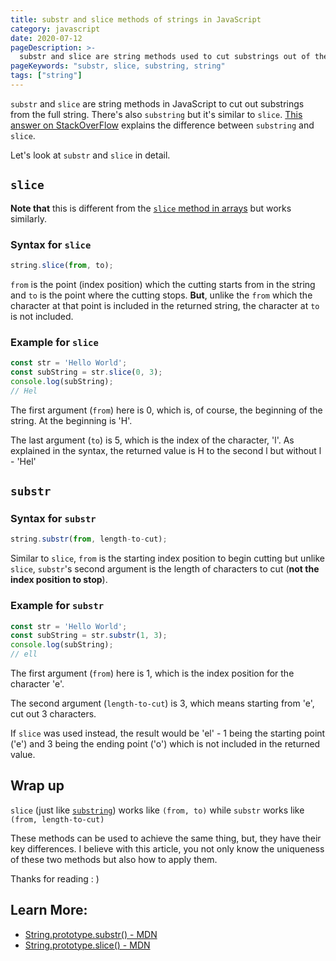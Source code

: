 ```yaml
---
title: substr and slice methods of strings in JavaScript
category: javascript
date: 2020-07-12
pageDescription: >-
  substr and slice are string methods used to cut substrings out of the strings. In this article, we'll learn about their differences and how to use them.
pageKeywords: "substr, slice, substring, string"
tags: ["string"]
---
```


`substr` and `slice` are string methods in JavaScript to cut out substrings from the full string. There's also `substring` but it's similar to `slice`. [This answer on StackOverFlow](https://stackoverflow.com/questions/2243824/what-is-the-difference-between-string-slice-and-string-substring#answer-2243835) explains the difference between `substring` and `slice`.

Let's look at `substr` and `slice` in detail.

## `slice`

**Note that** this is different from the [`slice` method in arrays](https://developer.mozilla.org/en-US/docs/Web/JavaScript/Reference/Global_Objects/Array/slice) but works similarly.

### Syntax for `slice`

```js
string.slice(from, to);
```

`from` is the point (index position) which the cutting starts from in the string and `to` is the point where the cutting stops. **But**, unlike the `from` which the character at that point is included in the returned string, the character at `to` is not included.

### Example for `slice`

```js
const str = 'Hello World';
const subString = str.slice(0, 3);
console.log(subString);
// Hel
```

The first argument (`from`) here is 0, which is, of course, the beginning of the string. At the beginning is 'H'.

The last argument (`to`) is 5, which is the index of the character, 'l'. As explained in the syntax, the returned value is H to the second l but without l - 'Hel'

## `substr`

### Syntax for `substr`

```js
string.substr(from, length-to-cut);
```

Similar to `slice`, `from` is the starting index position to begin cutting but unlike `slice`, `substr`'s second argument is the length of characters to cut (**not the index position to stop**).

### Example for `substr`

```js
const str = 'Hello World';
const subString = str.substr(1, 3);
console.log(subString);
// ell
```

The first argument (`from`) here is 1, which is the index position for the character 'e'.

The second argument (`length-to-cut`) is 3, which means starting from 'e', cut out 3 characters.

If `slice` was used instead, the result would be 'el' - 1 being the starting point ('e') and 3 being the ending point ('o') which is not included in the returned value.

## Wrap up

`slice` (just like [`substring`](/p/10-useful-string-methods-in-javascript/#substring)) works like `(from, to)` while `substr` works like `(from, length-to-cut)`

These methods can be used to achieve the same thing, but, they have their key differences. I believe with this article, you not only know the uniqueness of these two methods but also how to apply them.

Thanks for reading : )

## Learn More:

- [String.prototype.substr() - MDN](https://developer.mozilla.org/en-US/docs/Web/JavaScript/Reference/Global_Objects/String/substr)
- [String.prototype.slice() - MDN](https://developer.mozilla.org/en-US/docs/Web/JavaScript/Reference/Global_Objects/String/slice)
